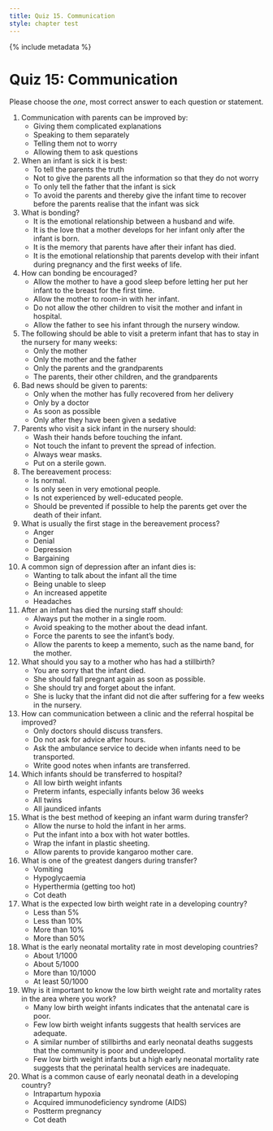 ```yaml
---
title: Quiz 15. Communication
style: chapter test
---
```


{% include metadata %}

# Quiz 15: Communication

Please choose the *one*, most correct answer to each question or statement.

1.	Communication with parents can be improved by:
	-	Giving them complicated explanations
	-	Speaking to them separately
	-	Telling them not to worry
	+	Allowing them to ask questions
2.	When an infant is sick it is best:
	+	To tell the parents the truth
	-	Not to give the parents all the information so that they do not worry
	-	To only tell the father that the infant is sick
	-	To avoid the parents and thereby give the infant time to recover before the parents realise that the infant was sick
3.	What is bonding?
	-	It is the emotional relationship between a husband and wife.
	-	It is the love that a mother develops for her infant only after the infant is born.
	-	It is the memory that parents have after their infant has died.
	+	It is the emotional relationship that parents develop with their infant during pregnancy and the first weeks of life.
4.	How can bonding be encouraged?
	-	Allow the mother to have a good sleep before letting her put her infant to the breast for the first time.
	+	Allow the mother to room-in with her infant.
	-	Do not allow the other children to visit the mother and infant in hospital.
	-	Allow the father to see his infant through the nursery window.
5.	The following should be able to visit a preterm infant that has to stay in the nursery for many weeks:
	-	Only the mother
	-	Only the mother and the father
	-	Only the parents and the grandparents
	+	The parents, their other children, and the grandparents
6.	Bad news should be given to parents:
	-	Only when the mother has fully recovered from her delivery
	-	Only by a doctor
	+	As soon as possible
	-	Only after they have been given a sedative
7.	Parents who visit a sick infant in the nursery should:
	+	Wash their hands before touching the infant.
	-	Not touch the infant to prevent the spread of infection.
	-	Always wear masks.
	-	Put on a sterile gown.
8.	The bereavement process:
	+	Is normal.
	-	Is only seen in very emotional people.
	-	Is not experienced by well-educated people.
	-	Should be prevented if possible to help the parents get over the death of their infant.
9.	What is usually the first stage in the bereavement process?
	-	Anger
	+	Denial
	-	Depression
	-	Bargaining
10.	A common sign of depression after an infant dies is:
	-	Wanting to talk about the infant all the time
	+	Being unable to sleep
	-	An increased appetite
	-	Headaches
11.	After an infant has died the nursing staff should:
	-	Always put the mother in a single room.
	-	Avoid speaking to the mother about the dead infant.
	-	Force the parents to see the infant’s body.
	+	Allow the parents to keep a memento, such as the name band, for the mother.
12.	What should you say to a mother who has had a stillbirth?
	+	You are sorry that the infant died.
	-	She should fall pregnant again as soon as possible.
	-	She should try and forget about the infant.
	-	She is lucky that the infant did not die after suffering for a few weeks in the nursery.
13.	How can communication between a clinic and the referral hospital be improved?
	-	Only doctors should discuss transfers.
	-	Do not ask for advice after hours.
	-	Ask the ambulance service to decide when infants need to be transported.
	+	Write good notes when infants are transferred.
14.	Which infants should be transferred to hospital?
	-	All low birth weight infants
	+	Preterm infants, especially infants below 36 weeks
	-	All twins
	-	All jaundiced infants
15.	What is the best method of keeping an infant warm during transfer?
	-	Allow the nurse to hold the infant in her arms.
	-	Put the infant into a box with hot water bottles.
	-	Wrap the infant in plastic sheeting.
	+	Allow parents to provide kangaroo mother care.
16.	What is one of the greatest dangers during transfer?
	-	Vomiting
	+	Hypoglycaemia
	-	Hyperthermia (getting too hot)
	-	Cot death
17.	What is the expected low birth weight rate in a developing country?
	-	Less than 5%
	-	Less than 10%
	+	More than 10%
	-	More than 50%
18.	What is the early neonatal mortality rate in most developing countries?
	-	About 1/1000
	-	About 5/1000
	+	More than 10/1000
	-	At least 50/1000
19.	Why is it important to know the low birth weight rate and mortality rates in the area where you work?
	-	Many low birth weight infants indicates that the antenatal care is poor.
	-	Few low birth weight infants suggests that health services are adequate.
	-	A similar number of stillbirths and early neonatal deaths suggests that the community is poor and undeveloped.
	+	Few low birth weight infants but a high early neonatal mortality rate suggests that the perinatal health services are inadequate.
20.	What is a common cause of early neonatal death in a developing country?
	+	Intrapartum hypoxia
	-	Acquired immunodeficiency syndrome (AIDS)
	-	Postterm pregnancy
	-	Cot death
